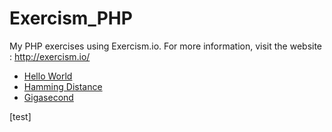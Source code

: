 # Exercism_PHP

My PHP exercises using Exercism.io. For more information, visit the website : http://exercism.io/

* [Hello World](hello-world/)
* [Hamming Distance](hamming/)
* [Gigasecond](gigasecond/)

[test]
